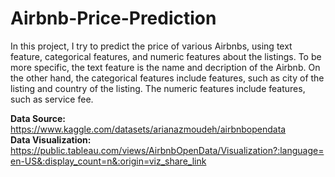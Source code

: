 # Airbnb-Price-Prediction
In this project, I try to predict the price of various Airbnbs, using text feature, categorical features, and numeric features about the listings. To be more specific, the text feature is the name and decription of the Airbnb. On the other hand, the categorical features include features, such as city of the listing and country of the listing. The numeric features include features, such as service fee.

**Data Source:** https://www.kaggle.com/datasets/arianazmoudeh/airbnbopendata   
**Data Visualization:** https://public.tableau.com/views/AirbnbOpenData/Visualization?:language=en-US&:display_count=n&:origin=viz_share_link
